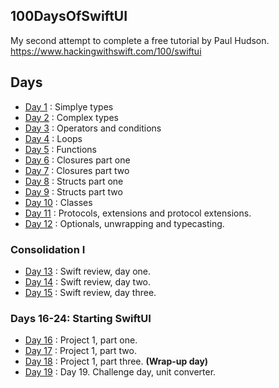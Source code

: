 ## 100DaysOfSwiftUI
My second attempt to complete a free tutorial by Paul Hudson. https://www.hackingwithswift.com/100/swiftui

## Days
* [Day 1](./Introduction/Day1) :  Simplye types
* [Day 2](./Introduction/Day2) :  Complex types
* [Day 3](./Introduction/Day3) :  Operators and conditions
* [Day 4](./Introduction/Day4) : Loops
* [Day 5](./Introduction/Day5) : Functions
* [Day 6](./Introduction/Day6) : Closures part one
* [Day 7](./Introduction/Day7) : Closures part two
* [Day 8](./Introduction/Day8) : Structs part one
* [Day 9](./Introduction/Day9) : Structs part two
* [Day 10](./Introduction/Day10) : Classes
* [Day 11](./Introduction/Day11) : Protocols, extensions and protocol extensions.
* [Day 12](./Introduction/Day12) : Optionals, unwrapping and typecasting.
### Consolidation I
* [Day 13](./Introduction/Day13) : Swift review, day one.
* [Day 14](./Introduction/Day14) : Swift review, day two.
* [Day 15](./Introduction/Day14) : Swift review, day three.
### Days 16-24: Starting SwiftUI
* [Day 16](./Starting-SwiftUI/Project1) : Project 1, part one.
* [Day 17](./Starting-SwiftUI/Project1) : Project 1, part two.
* [Day 18](./Starting-SwiftUI/Project1) : Project 1, part three. **(Wrap-up day)**
* [Day 19](./Challenges/Day19) : Day 19. Challenge day, unit converter.